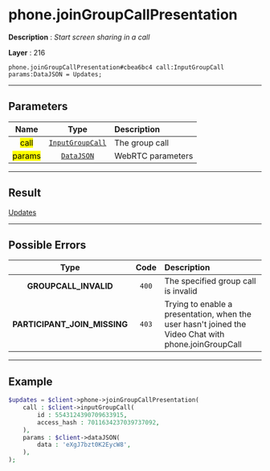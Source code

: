 # phone.joinGroupCallPresentation

**Description** : *Start screen sharing in a call*

**Layer** : 216

```tl
phone.joinGroupCallPresentation#cbea6bc4 call:InputGroupCall params:DataJSON = Updates;
```

---

## Parameters

| Name | Type | Description |
| :---: | :---: | :--- |
| <mark>call</mark> | [`InputGroupCall`](type/InputGroupCall) | The group call |
| <mark>params</mark> | [`DataJSON`](type/DataJSON) | WebRTC parameters |

---

## Result

[Updates](type/Updates)

---

## Possible Errors

| Type | Code | Description |
| :---: | :---: | :--- |
| **GROUPCALL_INVALID** | `400` | The specified group call is invalid |
| **PARTICIPANT_JOIN_MISSING** | `403` | Trying to enable a presentation, when the user hasn't joined the Video Chat with phone.joinGroupCall |

---

## Example

```php
$updates = $client->phone->joinGroupCallPresentation(
	call : $client->inputGroupCall(
		id : 5543124390709633915,
		access_hash : 7011634237039737092,
	),
	params : $client->dataJSON(
		data : 'eXgJ7bzt0K2EycW8',
	),
);
```